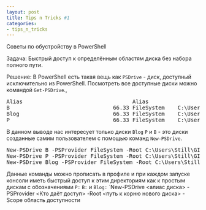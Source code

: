```yaml
---
layout: post
title: Tips n Tricks #1
categories:
- tips_n_tricks
---
```

Советы по обустройству в PowerShell

Задача: Быстрый доступ к определённым областям диска без набора полного пути.

Решение: В PowerShell есть такая вещь как `PSDrive` - диск, доступный исключительно из PowerShell. Посмотреть все доступные диски можно командой `Get-PSDrive`.,
<pre>
Alias                                  Alias
B                                66.33 FileSystem    C:\Users\Still\GIT\PersonalPakag...
Blog                             66.33 FileSystem    C:\Users\Still\GIT\stillru.githu... 
P                                66.33 FileSystem    C:\Users\Still\GIT\PersonalPakag...
</pre>
В данном выводе нас интересует только диски `Blog` `P` и `B` - это диски созданные самим пользователем с помощью команд `New-PSDrive`.
<pre>
New-PSDrive B -PSProvider FileSystem -Root C:\Users\Still\GIT\PersonalPakage\Scripts\Bash -Scope Global
New-PSDrive P -PSProvider FileSystem -Root C:\Users\Still\GIT\PersonalPakage\Scripts\Powershell -Scope Global
New-PSDrive Blog -PSProvider FileSystem -Root C:\Users\Still\GIT\stillru.github.com\ -Scope Global
</pre>
Данные команды можно прописать в профиле и при каждом запуске консоли иметь быстрый доступ к этим директориям как к простым дискам с обозначениями `P:` `B:` и `Blog:` 
`New-PSDrive <алиас диска> -PSProvider <Кто даёт доступ> -Root <путь к корню нового диска> -Scope область доступности
</pre>
